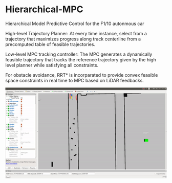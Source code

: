 # Hierarchical-MPC
Hierarchical Model Predictive Control for the F1/10 autonmous car

High-level Trajectory Planner: At every time instance, select from a trajectory that maximizes progress along track centerline from a precomputed table of feasible trajectories.

Low-level MPC tracking controller: The MPC generates a dynamically feasible trajectory that tracks the reference trajectory given by the high level planner while satisfying all constraints.

For obstacle avoidance, RRT* is incorparated to provide convex feasible space constraints in real time to MPC based on LiDAR feedbacks.

![](media/mpc.gif)
